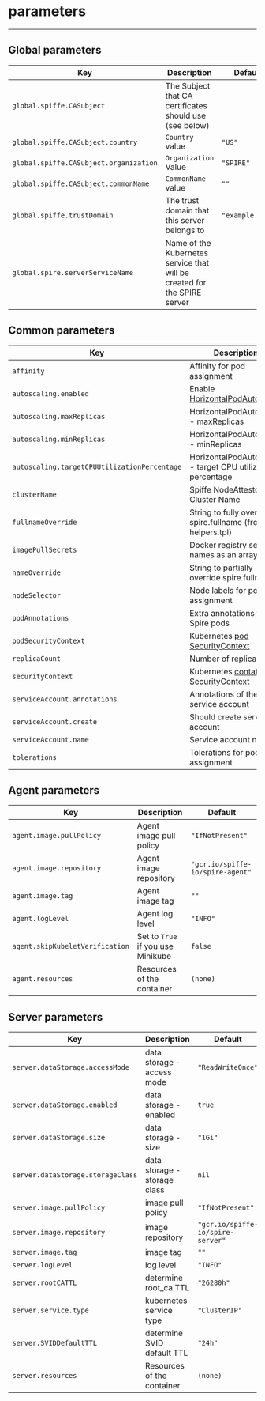 
# parameters
___
## Global parameters
| Key                                    | Description                                                              | Default         |
|----------------------------------------|--------------------------------------------------------------------------|-----------------|
| `global.spiffe.CASubject`              | The Subject that CA certificates should use (see below)	                 |                 |
| `global.spiffe.CASubject.country`      | `Country` value                                                          | `"US"`          |
| `global.spiffe.CASubject.organization` | `Organization` Value                                                     | `"SPIRE"`       |
| `global.spiffe.CASubject.commonName`   | `CommonName` value                                                       | `""`            |
| `global.spiffe.trustDomain`            | The trust domain that this server belongs to 	                           | `"example.org"` |
| `global.spire.serverServiceName`       | Name of the Kubernetes service that will be created for the SPIRE server |                 |

## Common parameters
| Key                                          | Description                                                                                                  | Default             |
|----------------------------------------------|--------------------------------------------------------------------------------------------------------------|---------------------|
| `affinity`                                   | Affinity for pod assignment	                                                                                 | `{}`                |
| `autoscaling.enabled`                        | Enable [HorizontalPodAutoscaler](https://kubernetes.io/docs/tasks/run-application/horizontal-pod-autoscale/) | `false`             |
| `autoscaling.maxReplicas`                    | HorizontalPodAutoscaler - maxReplicas                                                                        | `100`               |
| `autoscaling.minReplicas`                    | HorizontalPodAutoscaler - minReplicas                                                                        | `1`                 |
| `autoscaling.targetCPUUtilizationPercentage` | HorizontalPodAutoscaler - target CPU utilization percentage                                                  | `80`                |
| `clusterName`                                | Spiffe NodeAttestor Cluster Name                                                                             | `"example-cluster"` |
| `fullnameOverride`                           | String to fully override spire.fullname (from helpers.tpl)                                                   | `""`                |
| `imagePullSecrets`                           | Docker registry secret names as an array                                                                     | `[]`                |
| `nameOverride`                               | String to partially override spire.fullname	                                                                 | `""`                |
| `nodeSelector`                               | Node labels for pod assignment                                                                               | `{}`                |
| `podAnnotations`                             | Extra annotations for Spire pods	                                                                            | `{}`                |
| `podSecurityContext`                         | Kubernetes [pod SecurityContext](https://jamesdefabia.github.io/docs/user-guide/security-context/)           | `{}`                |
| `replicaCount`                               | Number of replicas	                                                                                          | `1`                 |
| `securityContext`                            | Kubernetes [contatiner SecurityContext](https://jamesdefabia.github.io/docs/user-guide/security-context/)    | `{}`                |
| `serviceAccount.annotations`                 | Annotations of the service account                                                                           | `{}`                |
| `serviceAccount.create`                      | Should create service account                                                                                | `true`              |
| `serviceAccount.name  `                      | Service account name                                                                                         | `""`                |
| `tolerations`                                | Tolerations for pod assignment	                                                                              | `[]`                |

## Agent parameters
| Key                             | Description                       | Default                          |
|---------------------------------|-----------------------------------|----------------------------------|
| `agent.image.pullPolicy`        | Agent image pull policy           | `"IfNotPresent"`                 |
| `agent.image.repository`        | Agent image repository            | `"gcr.io/spiffe-io/spire-agent"` |
| `agent.image.tag`               | Agent image tag                   | `""`                             |
| `agent.logLevel `               | Agent log level                   | `"INFO"`                         |
| `agent.skipKubeletVerification` | Set to `True` if you use Minikube | `false`                          |
| `agent.resources`               | Resources of the container        | `(none)`                         |


## Server parameters
| Key                               | Description                  | Default                            |
|-----------------------------------|------------------------------|------------------------------------|
| `server.dataStorage.accessMode`   | data storage - access mode   | `"ReadWriteOnce"`                  |
| `server.dataStorage.enabled  `    | data storage - enabled       | `true`                             |
| `server.dataStorage.size`         | data storage - size          | `"1Gi"`                            |
| `server.dataStorage.storageClass` | data storage - storage class | `nil`                              |
| `server.image.pullPolicy`         | image pull policy            | `"IfNotPresent"`                   |
| `server.image.repository`         | image repository             | `"gcr.io/spiffe-io/spire-server"`  |
| `server.image.tag`                | image tag                    | `""`                               |
| `server.logLevel`                 | log level                    | `"INFO"`                           |
| `server.rootCATTL`                | determine root_ca TTL        | `"26280h"`                         |
| `server.service.type`             | kubernetes service type      | `"ClusterIP"`                      |
| `server.SVIDDefaultTTL`           | determine SVID default TTL   | `"24h"`                            |
| `server.resources`                | Resources of the container   | `(none)`                           |


